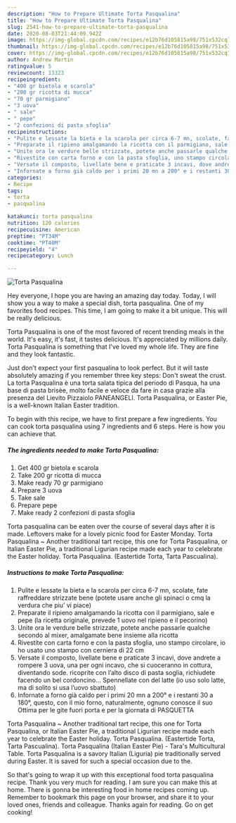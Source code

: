 ```yaml
---
description: "How to Prepare Ultimate Torta Pasqualina"
title: "How to Prepare Ultimate Torta Pasqualina"
slug: 2541-how-to-prepare-ultimate-torta-pasqualina
date: 2020-08-03T21:44:09.942Z
image: https://img-global.cpcdn.com/recipes/e12b76d105815a98/751x532cq70/torta-pasqualina-recipe-main-photo.jpg
thumbnail: https://img-global.cpcdn.com/recipes/e12b76d105815a98/751x532cq70/torta-pasqualina-recipe-main-photo.jpg
cover: https://img-global.cpcdn.com/recipes/e12b76d105815a98/751x532cq70/torta-pasqualina-recipe-main-photo.jpg
author: Andrew Martin
ratingvalue: 5
reviewcount: 13323
recipeingredient:
- "400 gr bietola e scarola"
- "200 gr ricotta di mucca"
- "70 gr parmigiano"
- "3 uova"
- " sale"
- " pepe"
- "2 confezioni di pasta sfoglia"
recipeinstructions:
- "Pulite e lessate la bieta e la scarola per circa 6-7 mn, scolate, fate raffreddare strizzate bene (potete usare anche gli spinaci o cmq la verdura che piu’ vi piace)"
- "Preparate il ripieno amalgamando la ricotta con il parmigiano, sale e pepe (la ricetta originale, prevede 1 uovo nel ripieno e il pecorino)"
- "Unite ora le verdure belle strizzate, potete anche passarle qualche secondo al mixer, amalgamate bene insieme alla ricotta"
- "Rivestite con carta forno e con la pasta sfoglia, uno stampo circolare, io ho usato uno stampo con cerniera di 22 cm"
- "Versate il composto, livellate bene e praticate 3 incavi, dove andrete a rompere 3 uova, una per ogni incavo, che si cuoceranno in cottura, diventando sode. ricoprite con l’alto disco di pasta soglia, richiudete facendo un bel cordoncino… Spennellate con del latte (io uso solo latte, ma di solito si usa l’uovo sbattuto)"
- "Infornate a forno già caldo per i primi 20 mn a 200° e i restanti 30 a 180°, questo, con il mio forno, naturalmente, ognuno conosce il suo Ottima per le gite fuori porta e per la giornata di PASQUETTA"
categories:
- Recipe
tags:
- torta
- pasqualina

katakunci: torta pasqualina 
nutrition: 120 calories
recipecuisine: American
preptime: "PT34M"
cooktime: "PT40M"
recipeyield: "4"
recipecategory: Lunch

---
```



![Torta Pasqualina](https://img-global.cpcdn.com/recipes/e12b76d105815a98/751x532cq70/torta-pasqualina-recipe-main-photo.jpg)

Hey everyone, I hope you are having an amazing day today. Today, I will show you a way to make a special dish, torta pasqualina. One of my favorites food recipes. This time, I am going to make it a bit unique. This will be really delicious.

Torta Pasqualina is one of the most favored of recent trending meals in the world. It's easy, it's fast, it tastes delicious. It's appreciated by millions daily. Torta Pasqualina is something that I've loved my whole life. They are fine and they look fantastic.

Just don&#39;t expect your first pasqualina to look perfect. But it will taste absolutely amazing if you remember three key steps: Don&#39;t sweat the crust. La torta Pasqualina è una torta salata tipica del periodo di Pasqua, ha una base di pasta brisèe, molto facile e veloce da fare in casa grazie alla presenza del Lievito Pizzaiolo PANEANGELI. Torta Pasqualina, or Easter Pie, is a well-known Italian Easter tradition.


To begin with this recipe, we have to first prepare a few ingredients. You can cook torta pasqualina using 7 ingredients and 6 steps. Here is how you can achieve that.

<!--inarticleads1-->

##### The ingredients needed to make Torta Pasqualina:

1. Get 400 gr bietola e scarola
1. Take 200 gr ricotta di mucca
1. Make ready 70 gr parmigiano
1. Prepare 3 uova
1. Take  sale
1. Prepare  pepe
1. Make ready 2 confezioni di pasta sfoglia


Torta pasqualina can be eaten over the course of several days after it is made. Leftovers make for a lovely picnic food for Easter Monday. Torta Pasqualina ~ Another traditional tart recipe, this one for Torta Pasqualina, or Italian Easter Pie, a traditional Ligurian recipe made each year to celebrate the Easter holiday. Torta Pasqualina. (Eastertide Torta, Tarta Pascualina). 

<!--inarticleads2-->

##### Instructions to make Torta Pasqualina:

1. Pulite e lessate la bieta e la scarola per circa 6-7 mn, scolate, fate raffreddare strizzate bene (potete usare anche gli spinaci o cmq la verdura che piu’ vi piace)
1. Preparate il ripieno amalgamando la ricotta con il parmigiano, sale e pepe (la ricetta originale, prevede 1 uovo nel ripieno e il pecorino)
1. Unite ora le verdure belle strizzate, potete anche passarle qualche secondo al mixer, amalgamate bene insieme alla ricotta
1. Rivestite con carta forno e con la pasta sfoglia, uno stampo circolare, io ho usato uno stampo con cerniera di 22 cm
1. Versate il composto, livellate bene e praticate 3 incavi, dove andrete a rompere 3 uova, una per ogni incavo, che si cuoceranno in cottura, diventando sode. ricoprite con l’alto disco di pasta soglia, richiudete facendo un bel cordoncino… Spennellate con del latte (io uso solo latte, ma di solito si usa l’uovo sbattuto)
1. Infornate a forno già caldo per i primi 20 mn a 200° e i restanti 30 a 180°, questo, con il mio forno, naturalmente, ognuno conosce il suo Ottima per le gite fuori porta e per la giornata di PASQUETTA


Torta Pasqualina ~ Another traditional tart recipe, this one for Torta Pasqualina, or Italian Easter Pie, a traditional Ligurian recipe made each year to celebrate the Easter holiday. Torta Pasqualina. (Eastertide Torta, Tarta Pascualina). Torta Pasqualina (Italian Easter Pie) - Tara&#39;s Multicultural Table. Torta Pasqualina is a savory Italian (Liguria) pie traditionally served during Easter. It is saved for such a special occasion due to the. 

So that's going to wrap it up with this exceptional food torta pasqualina recipe. Thank you very much for reading. I am sure you can make this at home. There is gonna be interesting food in home recipes coming up. Remember to bookmark this page on your browser, and share it to your loved ones, friends and colleague. Thanks again for reading. Go on get cooking!
